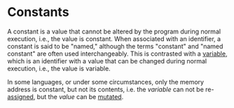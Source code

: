 # Constants

A constant is a value that cannot be altered by the program during normal execution, i.e., the value is constant. When associated with an identifier, a constant is said to be "named," although the terms "constant" and "named constant" are often used interchangeably. This is contrasted with a [variable][concept-variables], which is an identifier with a value that can be changed during normal execution, i.e., the value is variable.

In some languages, or under some circumstances, only the memory address is constant, but not its contents, i.e. the _variable_ can not be re-[assigned][concept-assignment], but the _value_ can be [mutated][concept-mutation].

[concept-assignment]: ./assignment.md
[concept-mutation]: ./mutation.md
[concept-variables]: ./variables.md
